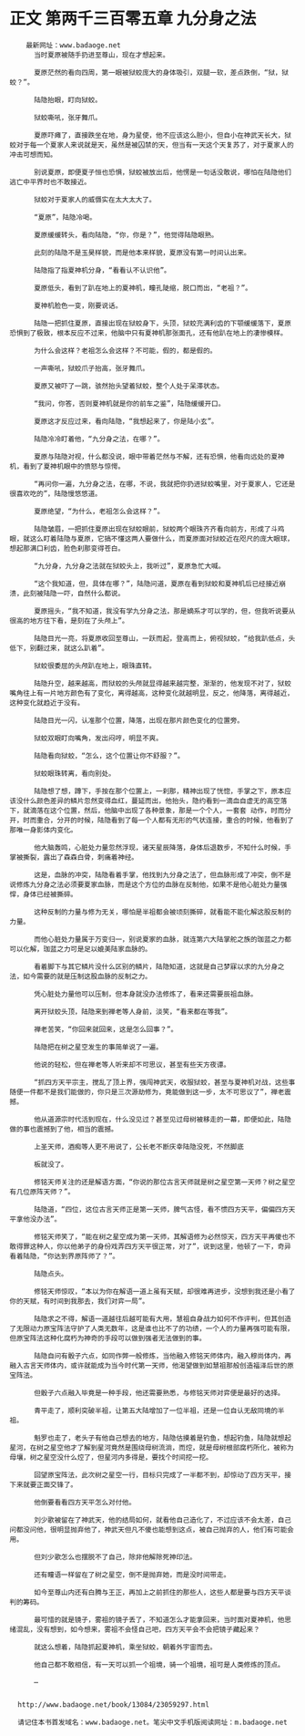 # 正文 第两千三百零五章 九分身之法
        最新网址：www.badaoge.net
          当时夏原被随手扔进至尊山，现在才想起来。
      
          夏原茫然的看向四周，第一眼被狱蛟庞大的身体吸引，双腿一软，差点跌倒，“狱，狱蛟？”。
      
          陆隐抬眼，盯向狱蛟。
      
          狱蛟嘶吼，张牙舞爪。
      
          夏原吓瘫了，直接跌坐在地，身为星使，他不应该这么胆小，但自小在神武天长大，狱蛟对于每一个夏家人来说就是天，虽然是被囚禁的天，但当有一天这个天复苏了，对于夏家人的冲击可想而知。
      
          别说夏原，即便夏子恒也恐惧，狱蛟被放出后，他愣是一句话没敢说，哪怕在陆隐他们逃亡中平界时也不敢接近。
      
          狱蛟对于夏家人的威慑实在太大太大了。
      
          “夏原”，陆隐冷喝。
      
          夏原缓缓转头，看向陆隐，“你，你是？”，他觉得陆隐眼熟。
      
          此刻的陆隐不是玉昊样貌，而是他本来样貌，夏原没有第一时间认出来。
      
          陆隐指了指夏神机分身，“看看认不认识他”。
      
          夏原低头，看到了趴在地上的夏神机，瞳孔陡缩，脱口而出，“老祖？”。
      
          夏神机脸色一变，刚要说话。
      
          陆隐一把抓住夏原，直接出现在狱蛟身下，头顶，狱蛟充满利齿的下颚缓缓落下，夏原恐惧到了极致，根本反应不过来，他脑中只有夏神机那张面孔，还有他趴在地上的凄惨模样。
      
          为什么会这样？老祖怎么会这样？不可能，假的，都是假的。
      
          一声嘶吼，狱蛟爪子抬高，张牙舞爪。
      
          夏原又被吓了一跳，骇然抬头望着狱蛟，整个人处于呆滞状态。
      
          “我问，你答，否则夏神机就是你的前车之鉴”，陆隐缓缓开口。
      
          夏原这才反应过来，看向陆隐，“我想起来了，你是陆小玄”。
      
          陆隐冷冷盯着他，“九分身之法，在哪？”。
      
          夏原与陆隐对视，什么都没说，眼中带着茫然与不解，还有恐惧，他看向远处的夏神机，看到了夏神机眼中的愤怒与惊愕。
      
          “再问你一遍，九分身之法，在哪，不说，我就把你扔进狱蛟嘴里，对于夏家人，它还是很喜欢吃的”，陆隐慢悠悠道。
      
          夏原绝望，“为什么，老祖怎么会这样？”。
      
          陆隐皱眉，一把抓住夏原出现在狱蛟眼前，狱蛟两个眼珠齐齐看向前方，形成了斗鸡眼，就这么盯着陆隐与夏原，它搞不懂这两人要做什么，而夏原面对狱蛟近在咫尺的庞大眼球，想起那满口利齿，脸色刹那变得苍白。
      
          “九分身，九分身之法就在狱蛟头上，我听过”，夏原急忙大喊。
      
          “这个我知道，但，具体在哪？”，陆隐问道，夏原在看到狱蛟和夏神机后已经接近崩溃，此刻被陆隐一吓，自然什么都说。
      
          夏原摇头，“我不知道，我没有学九分身之法，那是嫡系才可以学的，但，但我听说要从很高的地方往下看，是刻在了头颅上”。
      
          陆隐目光一亮，将夏原收回至尊山，一跃而起，登高而上，俯视狱蛟，“给我趴低点，头低下，别翻过来，就这么趴着”。
      
          狱蛟很委屈的头颅趴在地上，眼珠直转。
      
          陆隐升空，越来越高，而狱蛟的头颅就显得越来越完整，渐渐的，他发现不对了，狱蛟嘴角往上有一片地方颜色有了变化，离得越高，这种变化就越明显，反之，他降落，离得越近，这种变化就趋近于没有。
      
          陆隐目光一闪，认准那个位置，降落，出现在那片颜色变化的位置旁。
      
          狱蛟双眼盯向嘴角，发出闷哼，明显不爽。
      
          陆隐看向狱蛟，“怎么，这个位置让你不舒服？”。
      
          狱蛟眼珠转离，看向别处。
      
          陆隐想了想，蹲下，手按在那个位置上，一刹那，精神出现了恍惚，手掌之下，原本应该没什么颜色差异的鳞片忽然变得血红，蔓延而出，他抬头，隐约看到一滴血自虚无的高空落下，就滴落在这个位置，然后，他脑中出现了各种景象，那是一个个人，一套套 动作，时而分开，时而重合，分开的时候，陆隐看到了每一个人都有无形的气状连接，重合的时候，他看到了那唯一身影体内变化。
      
          他大脑轰鸣，心脏处力量忽然浮现，诸天星辰降落，身体后退数步，不知什么时候，手掌被撕裂，露出了森森白骨，刺痛着神经。
      
          这是，血脉的冲突，陆隐看着手掌，他找到九分身之法了，但血脉形成了冲突，倒不是说修炼九分身之法必须要夏家血脉，而是这个方位的血脉在反制他，如果不是他心脏处力量强悍，身体已经被撕碎。
      
          这种反制的力量与修为无关，哪怕是半祖都会被顷刻撕碎，就看能不能化解这股反制的力量。
      
          而他心脏处力量属于万变归一，别说夏家的血脉，就连第六大陆掌舵之族的珈蓝之力都可以化解，珈蓝之力可是足以媲美陆家血脉的。
      
          看着脚下与其它鳞片没什么区别的鳞片，陆隐知道，这就是自己梦寐以求的九分身之法，如今需要的就是压制这股血脉的反制之力。
      
          凭心脏处力量他可以压制，但本身就没办法修炼了，看来还需要辰祖血脉。
      
          离开狱蛟头顶，陆隐来到禅老等人身前，淡笑，“看来都在等我”。
      
          禅老苦笑，“你回来就回来，这是怎么回事？”。
      
          陆隐把在树之星空发生的事简单说了一遍。
      
          他说的轻松，但在禅老等人听来却不可思议，甚至有些天方夜谭。
      
          “抓四方天平宗主，搅乱了顶上界，强闯神武天，收服狱蛟，甚至与夏神机对战，这些事随便一件都不是我们能做的，你只是三次源劫修为，竟能做到这一步，太不可思议了”，禅老震撼。
      
          他从道源宗时代活到现在，什么没见过？甚至见过母树被移走的一幕，即便如此，陆隐做的事也震撼到了他，相当的震撼。
      
          上圣天师，酒痴等人更不用说了，公长老不断庆幸陆隐没死，不然脚底
      
          板就没了。
      
          修铭天师关注的还是解语方面，“你说的那位古言天师就是树之星空第一天师？树之星空有几位原阵天师？”。
      
          陆隐道，“四位，这位古言天师正是第一天师，脾气古怪，看不惯四方天平，偏偏四方天平拿他没办法”。
      
          修铭天师笑了，“能在树之星空成为第一天师，其解语修为必然惊天，四方天平再傻也不敢得罪这种人，你以他弟子的身份戏弄四方天平很正常，对了”，说到这里，他顿了一下，奇异看着陆隐，“你达到界原阵师了？”。
      
          陆隐点头。
      
          修铭天师惊叹，“本以为你在解语一道上虽有天赋，却很难再进步，没想到我还是小看了你的天赋，有时间到我那去，我们对弈一局”。
      
          陆隐求之不得，解语一道越往后越可能有大用，慧祖自身战力如何不作评判，但其创造了无限动力原宝阵法守护了人类无数年，这是谁也比不了的功绩，一个人的力量再强可能有限，但原宝阵法这种化腐朽为神奇的手段可以做到强者无法做到的事。
      
          陆隐自问有骰子六点，如同作弊一般修炼，当他融入修铭天师体内，融入穆尚体内，再融入古言天师体内，或许就能成为当今时代第一天师，他渴望做到如慧祖那般创造福泽后世的原宝阵法。
      
          但骰子六点融入毕竟是一种手段，他还需要熟悉，与修铭天师对弈便是最好的选择。
      
          青平走了，顺利突破半祖，让第五大陆增加了一位半祖，还是一位自认无敌同境的半祖。
      
          魁罗也走了，老头子有他自己想去的地方，陆隐估摸着是钓鱼，想起钓鱼，陆隐就想起星河，在树之星空他才了解到星河竟然是围绕母树流淌，而焢，就是母树根部腐朽所化，被称为母壤，树之星空没什么焢了，但星河内多得是，要找个时间挖一挖。
      
          回望原宝阵法，此次树之星空一行，目标只完成了一半都不到，却惊动了四方天平，接下来就要正面交锋了。
      
          他倒要看看四方天平怎么对付他。
      
          刘少歌被留在了神武天，他的结局如何，就看他自己造化了，不过应该不会太差，自己问都没问他，很明显抛弃他了，神武天但凡不傻也能想到这点，被自己抛弃的人，他们有可能会用。
      
          但刘少歌怎么也摆脱不了自己，除非他解除死神印法。
      
          还有瞳语一样留在了树之星空，倒不是抛弃她，而是没时间带走。
      
          如今至尊山内还有白腾与王正，再加上之前抓住的那些人，这些人都是要与四方天平谈判的筹码。
      
          最可惜的就是镜子，雾祖的镜子丢了，不知道怎么才能拿回来，当时面对夏神机，他思绪混乱，没有想到，如今想来，雾祖不会怪自己吧，四方天平会不会把镜子藏起来？
      
          就这么想着，陆隐抓起夏神机，乘坐狱蛟，朝着外宇宙而去。
      
          他自己都不敢相信，有一天可以抓一个祖境，骑一个祖境，祖可是人类修炼的顶点。
      
          …
      
      
      http://www.badaoge.net/book/13084/23059297.html
      
      请记住本书首发域名：www.badaoge.net。笔尖中文手机版阅读网址：m.badaoge.net